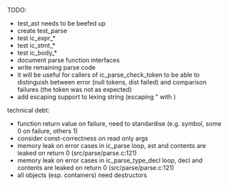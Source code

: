 TODO:

* test_ast needs to be beefed up
* create test_parse
* test ic_expr_*
* test ic_stmt_*
* test ic_body_*
* document parse function interfaces
* write remaining parse code
* it will be useful for callers of ic_parse_check_token to be able to distinguish between error (null tokens, dist failed) and comparison failures (the token was not as expected)
* add escaping support to lexing string (escaping " with \)

technical debt:

* function return value on failure, need to standardise (e.g. symbol, some 0 on failure, others 1)
* consider const-correctness on read only args
* memory leak on error cases in ic_parse loop, ast and contents are leaked on return 0 (src/parse/parse.c:121)
* memory leak on error cases in ic_parse_type_decl loop, decl and contents are leaked on return 0 (src/parse/parse.c:121)
* all objects (esp. containers) need destructors

